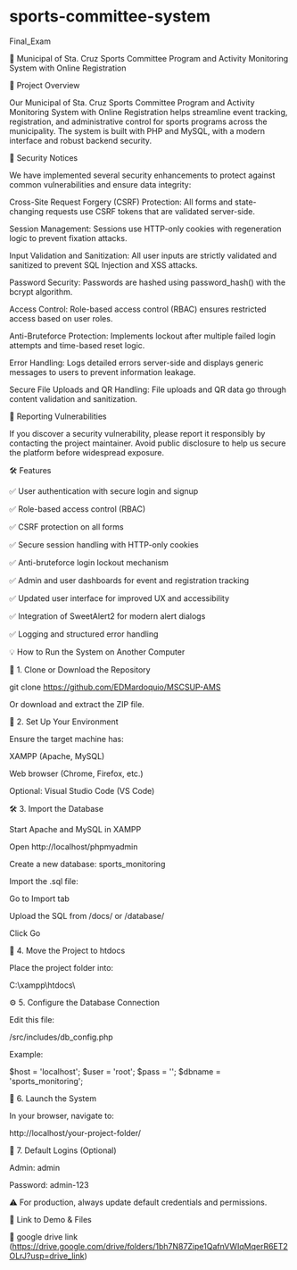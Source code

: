 # sports-committee-system
Final_Exam

🏀 Municipal of Sta. Cruz Sports Committee Program and Activity Monitoring System with Online Registration

📌 Project Overview

Our Municipal of Sta. Cruz Sports Committee Program and Activity Monitoring System with Online Registration helps streamline event tracking, registration, and administrative control for sports programs across the municipality. The system is built with PHP and MySQL, with a modern interface and robust backend security.

🔐 Security Notices

We have implemented several security enhancements to protect against common vulnerabilities and ensure data integrity:

Cross-Site Request Forgery (CSRF) Protection: All forms and state-changing requests use CSRF tokens that are validated server-side.

Session Management: Sessions use HTTP-only cookies with regeneration logic to prevent fixation attacks.

Input Validation and Sanitization: All user inputs are strictly validated and sanitized to prevent SQL Injection and XSS attacks.

Password Security: Passwords are hashed using password_hash() with the bcrypt algorithm.

Access Control: Role-based access control (RBAC) ensures restricted access based on user roles.

Anti-Bruteforce Protection: Implements lockout after multiple failed login attempts and time-based reset logic.

Error Handling: Logs detailed errors server-side and displays generic messages to users to prevent information leakage.

Secure File Uploads and QR Handling: File uploads and QR data go through content validation and sanitization.

📣 Reporting Vulnerabilities

If you discover a security vulnerability, please report it responsibly by contacting the project maintainer. Avoid public disclosure to help us secure the platform before widespread exposure.

🛠 Features

✅ User authentication with secure login and signup

✅ Role-based access control (RBAC)

✅ CSRF protection on all forms

✅ Secure session handling with HTTP-only cookies

✅ Anti-bruteforce login lockout mechanism

✅ Admin and user dashboards for event and registration tracking

✅ Updated user interface for improved UX and accessibility

✅ Integration of SweetAlert2 for modern alert dialogs

✅ Logging and structured error handling

💡 How to Run the System on Another Computer

📁 1. Clone or Download the Repository

git clone https://github.com/EDMardoquio/MSCSUP-AMS

Or download and extract the ZIP file.

🧱 2. Set Up Your Environment

Ensure the target machine has:

XAMPP (Apache, MySQL)

Web browser (Chrome, Firefox, etc.)

Optional: Visual Studio Code (VS Code)

🛠️ 3. Import the Database

Start Apache and MySQL in XAMPP

Open http://localhost/phpmyadmin

Create a new database: sports_monitoring

Import the .sql file:

Go to Import tab

Upload the SQL from /docs/ or /database/

Click Go

📂 4. Move the Project to htdocs

Place the project folder into:

C:\xampp\htdocs\

⚙️ 5. Configure the Database Connection

Edit this file:

/src/includes/db_config.php

Example:

$host = 'localhost';
$user = 'root';
$pass = '';
$dbname = 'sports_monitoring';

🚀 6. Launch the System

In your browser, navigate to:

http://localhost/your-project-folder/

🔐 7. Default Logins (Optional)

Admin: admin

Password: admin-123

⚠️ For production, always update default credentials and permissions.

📂 Link to Demo & Files

📁 google drive link (https://drive.google.com/drive/folders/1bh7N87Zipe1QafnVWIqMqerR6ET2OLrJ?usp=drive_link)
